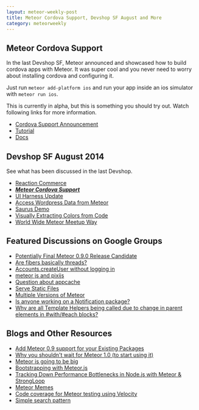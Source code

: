 ```yaml
---
layout: meteor-weekly-post
title: Meteor Cordova Support, Devshop SF August and More
category: meteorweekly
---
```


## Meteor Cordova Support

 In the last Devshop SF, Meteor announced and showcased how to build cordova apps with Meteor. It was super cool and you never need to worry about installing cordova and configuring it. 

Just run `meteor add-platform ios` and run your app inside an ios simulator with `meteor run ios`.

This is currently in alpha, but this is something you should try out. Watch following links for more information.

* [Cordova Support Announcement](https://www.youtube.com/watch?v=zzNoXbv1DX4&feature=youtu.be&t=24m)
* [Tutorial](http://abstractcoder.com/2014/08/22/how-to-get-started-building-mobile-apps-with-meteor-js.html)
* [Docs](https://meteor.hackpad.com/Getting-Started-With-Cordova-Z5n6zkVB1xq)

## Devshop SF August 2014

See what has been discussed in the last Devshop.

* [Reaction Commerce](http://youtu.be/zzNoXbv1DX4?t=4m31s)
* [_**Meteor Cordova Support**_](http://youtu.be/zzNoXbv1DX4?t=24m)
* [UI Harness Update](http://youtu.be/zzNoXbv1DX4?t=50m16s)
* [Access Wordpress Data from Meteor](http://youtu.be/zzNoXbv1DX4?t=54m3s)
* [Saurus Demo](http://youtu.be/zzNoXbv1DX4?t=58m22s)
* [Visually Extracting Colors from Code](http://youtu.be/zzNoXbv1DX4?t=1h5m10s)
* [World Wide Meteor Meetup Way](http://youtu.be/zzNoXbv1DX4?t=1h14m44s)

## Featured Discussions on Google Groups

* [Potentially Final Meteor 0.9.0 Release Candidate](https://groups.google.com/forum/#!topic/meteor-talk/_or7T0OgFZo)
* [Are fibers basically threads?](https://groups.google.com/forum/#!topic/meteor-talk/jMIHif-4hxA)
* [Accounts.createUser without logging in](https://groups.google.com/forum/#!topic/meteor-talk/ixeevL64o2E)
* [meteor js and pixijs](https://groups.google.com/forum/#!topic/meteor-talk/fK98dcNn9JE)
* [Question about appcache](https://groups.google.com/forum/#!topic/meteor-talk/oicumK3Jxgs)
* [Serve Static Files](https://groups.google.com/forum/#!topic/meteor-talk/YdGQnNZskgI)
* [Multiple Versions of Meteor](https://groups.google.com/forum/#!topic/meteor-talk/iyKx3AYD40A)
* [Is anyone working on a Notification package?](https://groups.google.com/forum/#!topic/meteor-talk/7qXZwx6_8iw)
* [Why are all Template Helpers being called due to change in parent elements in #with/#each blocks?](https://groups.google.com/forum/#!topic/meteor-core/2VKHCK0uAtQ)

## Blogs and Other Resources

* [Add Meteor 0.9 support for your Existing Packages](http://goo.gl/NjdoH7)
* [Why you shouldn't wait for Meteor 1.0 (to start using it)](http://joshowens.me/why-you-shouldnt-wait-for-meteor-1-0-to-start-using-it/)
* [Meteor is going to be big](http://programmingzen.com/2014/08/19/meteor-is-going-to-be-big/)
* [Bootstrapping with Meteor.js](https://medium.com/@chadkruser/bootstrapping-with-meteor-js-a63665cc7335)
* [Tracking Down Performance Bottlenecks in Node.js with Meteor & StrongLoop](http://strongloop.com/strongblog/node-js-performance-meteor/)
* [Meteor Memes](https://twitter.com/MeteorMemes)
* [Code coverage for Meteor testing using Velocity](https://github.com/xolvio/velocity-coverage )
* [Simple search pattern](http://meteorcapture.com/simple-search-pattern/)


